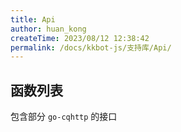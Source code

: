 ```yaml
---
title: Api
author: huan_kong
createTime: 2023/08/12 12:38:42
permalink: /docs/kkbot-js/支持库/Api/
---
```


## 函数列表

包含部分 `go-cqhttp` 的接口

